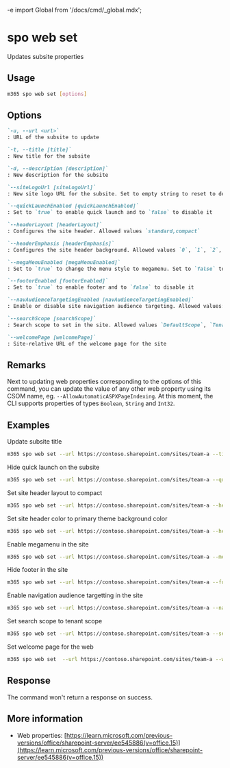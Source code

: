 -e <!-- DISCLAIMER: All secrets, passwords, and sensitive values in this document are examples only and not real credentials. -->
import Global from '/docs/cmd/_global.mdx';

# spo web set

Updates subsite properties

## Usage

```sh
m365 spo web set [options]
```

## Options

```md definition-list
`-u, --url <url>`
: URL of the subsite to update

`-t, --title [title]`
: New title for the subsite

`-d, --description [description]`
: New description for the subsite

`--siteLogoUrl [siteLogoUrl]`
: New site logo URL for the subsite. Set to empty string to reset to default.

`--quickLaunchEnabled [quickLaunchEnabled]`
: Set to `true` to enable quick launch and to `false` to disable it

`--headerLayout [headerLayout]`
: Configures the site header. Allowed values `standard,compact`

`--headerEmphasis [headerEmphasis]`
: Configures the site header background. Allowed values `0`, `1`, `2`, `3`

`--megaMenuEnabled [megaMenuEnabled]`
: Set to `true` to change the menu style to megamenu. Set to `false` to use the cascading menu style

`--footerEnabled [footerEnabled]`
: Set to `true` to enable footer and to `false` to disable it

`--navAudienceTargetingEnabled [navAudienceTargetingEnabled]`
: Enable or disable site navigation audience targeting. Allowed values: `true` or `false`.

`--searchScope [searchScope]`
: Search scope to set in the site. Allowed values `DefaultScope`, `Tenant`, `Hub`, `Site`.

`--welcomePage [welcomePage]`
: Site-relative URL of the welcome page for the site
```

<Global />

## Remarks

Next to updating web properties corresponding to the options of this command, you can update the value of any other web property using its CSOM name, eg. `--AllowAutomaticASPXPageIndexing`. At this moment, the CLI supports properties of types `Boolean`, `String` and `Int32`.

## Examples

Update subsite title

```sh
m365 spo web set --url https://contoso.sharepoint.com/sites/team-a --title Team-a
```

Hide quick launch on the subsite

```sh
m365 spo web set --url https://contoso.sharepoint.com/sites/team-a --quickLaunchEnabled false
```

Set site header layout to compact

```sh
m365 spo web set --url https://contoso.sharepoint.com/sites/team-a --headerLayout compact
```

Set site header color to primary theme background color

```sh
m365 spo web set --url https://contoso.sharepoint.com/sites/team-a --headerEmphasis 0
```

Enable megamenu in the site

```sh
m365 spo web set --url https://contoso.sharepoint.com/sites/team-a --megaMenuEnabled true
```

Hide footer in the site

```sh
m365 spo web set --url https://contoso.sharepoint.com/sites/team-a --footerEnabled false
```

Enable navigation audience targetting in the site

```sh
m365 spo web set --url https://contoso.sharepoint.com/sites/team-a --navAudienceTargetingEnabled true
```

Set search scope to tenant scope

```sh
m365 spo web set --url https://contoso.sharepoint.com/sites/team-a --searchScope tenant
```

Set welcome page for the web

```sh
m365 spo web set  --url https://contoso.sharepoint.com/sites/team-a --welcomePage "SitePages/new-home.aspx"
```

## Response

The command won't return a response on success.

## More information

- Web properties: [https://learn.microsoft.com/previous-versions/office/sharepoint-server/ee545886(v=office.15)](https://learn.microsoft.com/previous-versions/office/sharepoint-server/ee545886(v=office.15))
